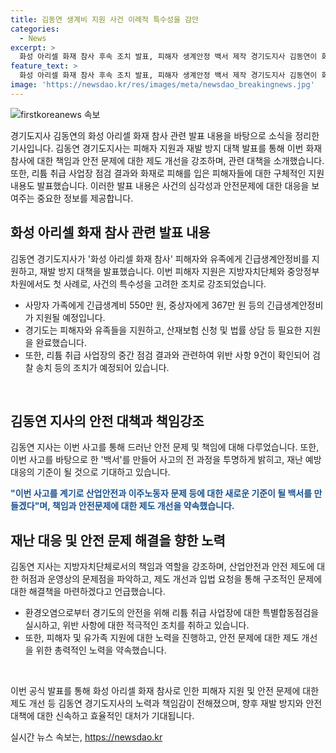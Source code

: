 ```yaml
---
title: 김동연 생계비 지원 사건 이례적 특수성을 감안
categories:
  - News
excerpt: >
  화성 아리셀 화재 참사 후속 조치 발표, 피해자 생계안정 백서 제작 경기도지사 김동연이 화성 아리셀 화재 참사 피해자를 위해 긴급생계안정비를 지원하는 첫 사례를 발표했다. 이러한 특수한 상황을 고려하여 긴급 지원을 결정하고, 피해자들의 어려움을 고려한 조치를 취했다. 또한, 사고 과정을 투명하게 밝히고 재발 방지를 위한 백서를 만들기로 하였다. 이를 통해 안전한 환경 조성 및 재난 대응 지침을 개선하고자 한다. 또한, 리튬 취급 사업장 점검 결과와 관련하여 위반 사항에 대한 검찰 송치 등의 조치도 발표되었다. 김 지사는 재발 방지 백서를 통해 신속하고 효율적인 대처를 약속하였으며, 지자체 내 이민사회국을 신설하여 다문화가정에 대한 종합적인 계획을 추진할 것이라고 강조했다.
feature_text: >
  화성 아리셀 화재 참사 후속 조치 발표, 피해자 생계안정 백서 제작 경기도지사 김동연이 화성 아리셀 화재 참사 피해자를 위해 긴급생계안정비를 지원하는 첫 사례를 발표했다. 이러한 특수한 상황을 고려하여 긴급 지원을 결정하고, 피해자들의 어려움을 고려한 조치를 취했다. 또한, 사고 과정을 투명하게 밝히고 재발 방지를 위한 백서를 만들기로 하였다. 이를 통해 안전한 환경 조성 및 재난 대응 지침을 개선하고자 한다. 또한, 리튬 취급 사업장 점검 결과와 관련하여 위반 사항에 대한 검찰 송치 등의 조치도 발표되었다. 김 지사는 재발 방지 백서를 통해 신속하고 효율적인 대처를 약속하였으며, 지자체 내 이민사회국을 신설하여 다문화가정에 대한 종합적인 계획을 추진할 것이라고 강조했다.
image: 'https://newsdao.kr/res/images/meta/newsdao_breakingnews.jpg'
---
```


<p><img src="https://newsdao.kr/res/images/meta/newsdao_breakingnews.jpg" alt="firstkoreanews 속보" /></p>

<p>경기도지사 김동연의 화성 아리셀 화재 참사 관련 발표 내용을 바탕으로 소식을 정리한 기사입니다. 김동연 경기도지사는 피해자 지원과 재발 방지 대책 발표를 통해 이번 화재 참사에 대한 책임과 안전 문제에 대한 제도 개선을 강조하며, 관련 대책을 소개했습니다. 또한, 리튬 취급 사업장 점검 결과와 화재로 피해를 입은 피해자들에 대한 구체적인 지원 내용도 발표했습니다. 이러한 발표 내용은 사건의 심각성과 안전문제에 대한 대응을 보여주는 중요한 정보를 제공합니다.</p>

<h2 data-ke-size="size26">화성 아리셀 화재 참사 관련 발표 내용</h2>

<p>김동연 경기도지사가 '화성 아리셀 화재 참사' 피해자와 유족에게 긴급생계안정비를 지원하고, 재발 방지 대책을 발표했습니다. 이번 피해자 지원은 지방자치단체와 중앙정부 차원에서도 첫 사례로, 사건의 특수성을 고려한 조치로 강조되었습니다.</p>

<ul>
  <li>사망자 가족에게 긴급생계비 550만 원, 중상자에게 367만 원 등의 긴급생계안정비가 지원될 예정입니다.</li>
  <li>경기도는 피해자와 유족들을 지원하고, 산재보험 신청 및 법률 상담 등 필요한 지원을 완료했습니다.</li>
  <li>또한, 리튬 취급 사업장의 중간 점검 결과와 관련하여 위반 사항 9건이 확인되어 검찰 송치 등의 조치가 예정되어 있습니다.</li>
</ul>

<p data-ke-size="size16">&nbsp;</p>

<h2 data-ke-size="size26">김동연 지사의 안전 대책과 책임강조</h2>

<p>김동연 지사는 이번 사고를 통해 드러난 안전 문제 및 책임에 대해 다루었습니다. 또한, 이번 사고를 바탕으로 한 '백서'를 만들어 사고의 전 과정을 투명하게 밝히고, 재난 예방 대응의 기준이 될 것으로 기대하고 있습니다.</p>

<p data-ke-size="size16"><b><span style="color: #1a5490;">"이번 사고를 계기로 산업안전과 이주노동자 문제 등에 대한 새로운 기준이 될 백서를 만들겠다"며, 책임과 안전문제에 대한 제도 개선을 약속했습니다.</span></b></p>

<h2 data-ke-size="size26">재난 대응 및 안전 문제 해결을 향한 노력</h2>

<p>김동연 지사는 지방자치단체로서의 책임과 역할을 강조하며, 산업안전과 안전 제도에 대한 허점과 운영상의 문제점을 파악하고, 제도 개선과 입법 요청을 통해 구조적인 문제에 대한 해결책을 마련하겠다고 언급했습니다.</p>

<ul>
  <li>환경오염으로부터 경기도의 안전을 위해 리튬 취급 사업장에 대한 특별합동점검을 실시하고, 위반 사항에 대한 적극적인 조치를 취하고 있습니다.</li>
  <li>또한, 피해자 및 유가족 지원에 대한 노력을 진행하고, 안전 문제에 대한 제도 개선을 위한 총력적인 노력을 약속했습니다.</li>
</ul>

<p data-ke-size="size16">&nbsp;</p>

<p>이번 공식 발표를 통해 화성 아리셀 화재 참사로 인한 피해자 지원 및 안전 문제에 대한 제도 개선 등 김동연 경기도지사의 노력과 책임감이 전해졌으며, 향후 재발 방지와 안전 대책에 대한 신속하고 효율적인 대처가 기대됩니다.</p>
실시간 뉴스 속보는, <a href="https://newsdao.kr" rel="dofollow">https://newsdao.kr</a>


